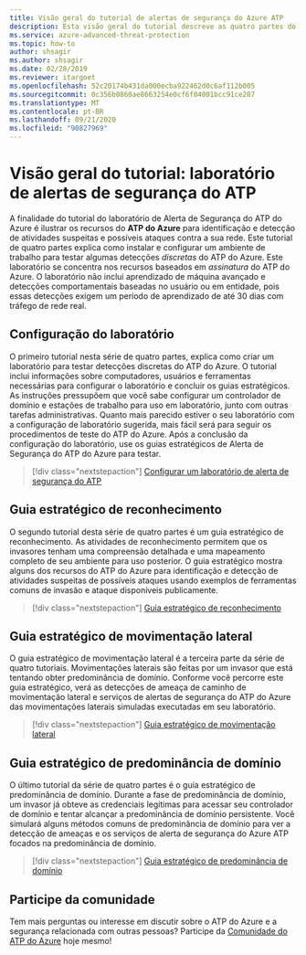 ```yaml
---
title: Visão geral do tutorial de alertas de segurança do Azure ATP
description: Esta visão geral do tutorial descreve as quatro partes do laboratório de Alerta de Segurança do ATP do Azure para simular ameaças que serão detectadas pelo ATP do Azure.
ms.service: azure-advanced-threat-protection
ms.topic: how-to
author: shsagir
ms.author: shsagir
ms.date: 02/28/2019
ms.reviewer: itargoet
ms.openlocfilehash: 52c20174b431da000ecba922462d0c6af112b005
ms.sourcegitcommit: 0c356b0860ae8663254e0cf6f04001bcc91ce207
ms.translationtype: MT
ms.contentlocale: pt-BR
ms.lasthandoff: 09/21/2020
ms.locfileid: "90827969"
---
```

# <a name="tutorial-overview-atp-security-alert-lab"></a>Visão geral do tutorial: laboratório de alertas de segurança do ATP

A finalidade do tutorial do laboratório de Alerta de Segurança do ATP do Azure é ilustrar os recursos do **ATP do Azure** para identificação e detecção de atividades suspeitas e possíveis ataques contra a sua rede. Este tutorial de quatro partes explica como instalar e configurar um ambiente de trabalho para testar algumas detecções *discretas* do ATP do Azure. Este laboratório se concentra nos recursos baseados em *assinatura* do ATP do Azure. O laboratório não inclui aprendizado de máquina avançado e detecções comportamentais baseadas no usuário ou em entidade, pois essas detecções exigem um período de aprendizado de até 30 dias com tráfego de rede real.

## <a name="lab-setup"></a>Configuração do laboratório

O primeiro tutorial nesta série de quatro partes, explica como criar um laboratório para testar detecções discretas do ATP do Azure. O tutorial inclui informações sobre computadores, usuários e ferramentas necessárias para configurar o laboratório e concluir os guias estratégicos. As instruções pressupõem que você sabe configurar um controlador de domínio e estações de trabalho para uso em laboratório, junto com outras tarefas administrativas. Quanto mais parecido estiver o seu laboratório com a configuração de laboratório sugerida, mais fácil será para seguir os procedimentos de teste do ATP do Azure. Após a conclusão da configuração do laboratório, use os guias estratégicos de Alerta de Segurança do ATP do Azure para testar.

> [!div class="nextstepaction"]
> [Configurar um laboratório de alerta de segurança do ATP](playbook-setup-lab.md)

## <a name="reconnaissance-playbook"></a>Guia estratégico de reconhecimento

O segundo tutorial desta série de quatro partes é um guia estratégico de reconhecimento. As atividades de reconhecimento permitem que os invasores tenham uma compreensão detalhada e uma mapeamento completo de seu ambiente para uso posterior. O guia estratégico mostra alguns dos recursos do ATP do Azure para identificação e detecção de atividades suspeitas de possíveis ataques usando exemplos de ferramentas comuns de invasão e ataque disponíveis publicamente.

> [!div class="nextstepaction"]
> [Guia estratégico de reconhecimento](playbook-reconnaissance.md)


## <a name="lateral-movement-playbook"></a>Guia estratégico de movimentação lateral

O guia estratégico de movimentação lateral é a terceira parte da série de quatro tutoriais. Movimentações laterais são feitas por um invasor que está tentando obter predominância de domínio. Conforme você percorre este guia estratégico, verá as detecções de ameaça de caminho de movimentação lateral e serviços de alertas de segurança do ATP do Azure das movimentações laterais simuladas executadas em seu laboratório.  

> [!div class="nextstepaction"]
> [Guia estratégico de movimentação lateral](playbook-lateral-movement.md)

## <a name="domain-dominance-playbook"></a>Guia estratégico de predominância de domínio

O último tutorial da série de quatro partes é o guia estratégico de predominância de domínio. Durante a fase de predominância de domínio, um invasor já obteve as credenciais legítimas para acessar seu controlador de domínio e tentar alcançar a predominância de domínio persistente. Você simulará alguns métodos comuns de predominância de domínio para ver a detecção de ameaças e os serviços de alerta de segurança do Azure ATP focados na predominância de domínio.

> [!div class="nextstepaction"]
> [Guia estratégico de predominância de domínio](playbook-domain-dominance.md)


## <a name="join-the-community"></a>Participe da comunidade

Tem mais perguntas ou interesse em discutir sobre o ATP do Azure e a segurança relacionada com outras pessoas? Participe da [Comunidade do ATP do Azure](https://techcommunity.microsoft.com/t5/Azure-Advanced-Threat-Protection/bd-p/AzureAdvancedThreatProtection) hoje mesmo!
